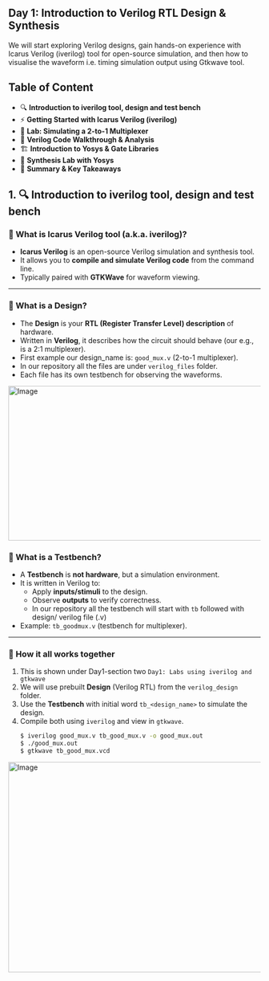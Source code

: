 Day 1: Introduction to Verilog RTL Design & Synthesis
---
We will start exploring Verilog designs, gain hands-on experience with Icarus Verilog (iverilog) tool for open-source simulation, and then how to visualise the waveform i.e. timing simulation output using Gtkwave tool.



## Table of Content 

- 🔍 **Introduction to iverilog tool, design and test bench**  
- ⚡ **Getting Started with Icarus Verilog (iverilog)**  
- 🧪 **Lab: Simulating a 2-to-1 Multiplexer**  
- 📖 **Verilog Code Walkthrough & Analysis**  
- 🏗️ **Introduction to Yosys & Gate Libraries**  
- 🔧 **Synthesis Lab with Yosys**  
- 📝 **Summary & Key Takeaways**  

## 1. 🔍 **Introduction to iverilog tool, design and test bench**  

### 🔹 What is Icarus Verilog tool (a.k.a. iverilog)?
- **Icarus Verilog** is an open-source Verilog simulation and synthesis tool.  
- It allows you to **compile and simulate Verilog code** from the command line.  
- Typically paired with **GTKWave** for waveform viewing.  

---

### 🔹 What is a Design?
- The **Design** is your **RTL (Register Transfer Level) description** of hardware.  
- Written in **Verilog**, it describes how the circuit should behave (our e.g., is a 2:1 multiplexer).  
- First example our design_name is: `good_mux.v` (2-to-1 multiplexer).
- In our repository all the files are under `verilog_files` folder.
- Each file has its own testbench for observing the waveforms.

<img width="767" height="308" alt="Image" src="https://github.com/user-attachments/assets/11d927c8-8776-4409-a8d2-2f871c7406f6" />


### 🔹 What is a Testbench?
- A **Testbench** is **not hardware**, but a simulation environment.  
- It is written in Verilog to:
  - Apply **inputs/stimuli** to the design.  
  - Observe **outputs** to verify correctness.  
  - In our repository all the testbench will start with `tb` followed with design/ verilog file (.v)
- Example: `tb_goodmux.v` (testbench for multiplexer).

---

### 🔹 How it all works together
1. This is shown under Day1-section two `Day1: Labs using iverilog and gtkwave`
1. We will use prebuilt **Design** (Verilog RTL) from the `verilog_design` folder.  
2. Use the **Testbench** with initial word `tb_<design_name>` to simulate the design.  
3. Compile both using `iverilog` and view in `gtkwave`.  
   ```bash
   $ iverilog good_mux.v tb_good_mux.v -o good_mux.out
   $ ./good_mux.out
   $ gtkwave tb_good_mux.vcd
   ```

<img width="1291" height="419" alt="Image" src="https://github.com/user-attachments/assets/3c297358-906e-4472-996f-209994646b4c" />
